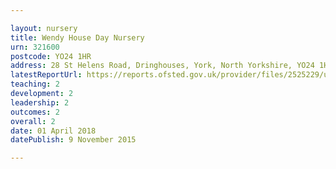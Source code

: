 ```yaml
---

layout: nursery
title: Wendy House Day Nursery
urn: 321600
postcode: YO24 1HR
address: 28 St Helens Road, Dringhouses, York, North Yorkshire, YO24 1HR
latestReportUrl: https://reports.ofsted.gov.uk/provider/files/2525229/urn/321600.pdf
teaching: 2
development: 2
leadership: 2
outcomes: 2
overall: 2
date: 01 April 2018 
datePublish: 9 November 2015

---
```

